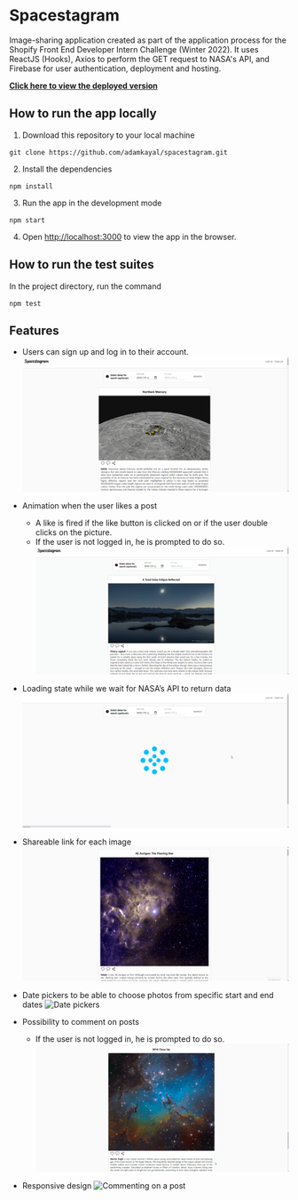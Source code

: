 # Spacestagram
Image-sharing application created as part of the application process for the Shopify Front End Developer Intern Challenge (Winter 2022). It uses ReactJS (Hooks), Axios to perform the GET request to NASA's API, and Firebase for user authentication, deployment and hosting.

**[Click here to view the deployed version](https://adamkayal-spacestagram.web.app/)**

## How to run the app locally
1. Download this repository to your local machine
````shell
git clone https://github.com/adamkayal/spacestagram.git
````
2. Install the dependencies
````shell
npm install
````
3. Run the app in the development mode
````shell
npm start
````
4. Open [http://localhost:3000](http://localhost:3000) to view the app in the browser.

## How to run the test suites
In the project directory, run the command
````shell
npm test
````


## Features
* Users can sign up and log in to their account.
![Signing up](/readme-assets/signUp.gif)

* Animation when the user likes a post
  * A like is fired if the like button is clicked on or if the user double clicks on the picture.
  * If the user is not logged in, he is prompted to do so.
![Liking a post](/readme-assets/like.gif)

* Loading state while we wait for NASA’s API to return data
![Loading state](/readme-assets/loading.gif)

* Shareable link for each image
![Sharing](/readme-assets/share.gif)

* Date pickers to be able to choose photos from specific start and end dates
![Date pickers](/readme-assets/datePickers.gif)

* Possibility to comment on posts
  * If the user is not logged in, he is prompted to do so.
![Commenting on a post](/readme-assets/comment.gif)

* Responsive design
![Commenting on a post](/readme-assets/responsive.gif)
